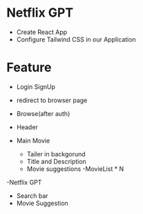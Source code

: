 # Netflix GPT
- Create React App
- Configure Tailwind CSS in our Application


# Feature
- Login SignUp
- redirect to browser page

- Browse(after auth)
- Header
- Main Movie
   - Tailer in backgorund
   - Title and Description
   - Movie suggestions
     -MovieList * N 

-Netflix GPT
- Search bar
-  Movie Suggestion 
